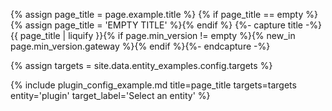 
{% assign page_title = page.example.title %}
{% if page_title == empty %}{% assign page_title = 'EMPTY TITLE' %}{% endif %}
{%- capture title -%}{{ page_title | liquify }}{% if page.min_version != empty %}{% new_in page.min_version.gateway %}{% endif %}{%- endcapture -%}

{% assign targets = site.data.entity_examples.config.targets %}

{% include plugin_config_example.md title=page_title targets=targets entity='plugin' target_label='Select an entity' %}
